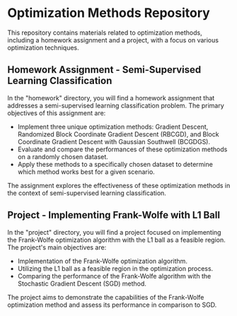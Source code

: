 # Optimization Methods Repository

This repository contains materials related to optimization methods, including a homework assignment and a project, with a focus on various optimization techniques.

## Homework Assignment - Semi-Supervised Learning Classification

In the "homework" directory, you will find a homework assignment that addresses a semi-supervised learning classification problem. The primary objectives of this assignment are:

- Implement three unique optimization methods: Gradient Descent, Randomized Block Coordinate Gradient Descent (RBCGD), and Block Coordinate Gradient Descent with Gaussian Southwell (BCGDGS).
- Evaluate and compare the performances of these optimization methods on a randomly chosen dataset.
- Apply these methods to a specifically chosen dataset to determine which method works best for a given scenario.

The assignment explores the effectiveness of these optimization methods in the context of semi-supervised learning classification.

## Project - Implementing Frank-Wolfe with L1 Ball

In the "project" directory, you will find a project focused on implementing the Frank-Wolfe optimization algorithm with the L1 ball as a feasible region. The project's main objectives are:

- Implementation of the Frank-Wolfe optimization algorithm.
- Utilizing the L1 ball as a feasible region in the optimization process.
- Comparing the performance of the Frank-Wolfe algorithm with the Stochastic Gradient Descent (SGD) method.

The project aims to demonstrate the capabilities of the Frank-Wolfe optimization method and assess its performance in comparison to SGD.